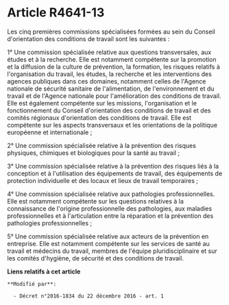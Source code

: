 # Article R4641-13

Les cinq premières commissions spécialisées formées au sein du Conseil d'orientation des conditions de travail sont les
suivantes : 

1° Une commission spécialisée relative aux questions transversales, aux études et à la recherche. Elle est notamment
compétente sur la promotion et la diffusion de la culture de prévention, la formation, les risques relatifs à l'organisation
du travail, les études, la recherche et les interventions des agences publiques dans ces domaines, notamment celles de
l'Agence nationale de sécurité sanitaire de l'alimentation, de l'environnement et du travail et de l'Agence nationale pour
l'amélioration des conditions de travail. Elle est également compétente sur les missions, l'organisation et le fonctionnement
du Conseil d'orientation des conditions de travail et des comités régionaux d'orientation des conditions de travail. Elle est
compétente sur les aspects transversaux et les orientations de la politique européenne et internationale ; 

2° Une commission spécialisée relative à la prévention des risques physiques, chimiques et biologiques pour la santé au
travail ; 

3° Une commission spécialisée relative à la prévention des risques liés à la conception et à l'utilisation des équipements de
travail, des équipements de protection individuelle et des locaux et lieux de travail temporaires ; 

4° Une commission spécialisée relative aux pathologies professionnelles. Elle est notamment compétente sur les questions
relatives à la connaissance de l'origine professionnelle des pathologies, aux maladies professionnelles et à l'articulation
entre la réparation et la prévention des pathologies professionnelles ; 

5° Une commission spécialisée relative aux acteurs de la prévention en entreprise. Elle est notamment compétente sur les
services de santé au travail et médecins du travail, membres de l'équipe pluridisciplinaire et sur les comités d'hygiène, de
sécurité et des conditions de travail.

**Liens relatifs à cet article**

	**Modifié par**:

	  - Décret n°2016-1834 du 22 décembre 2016 - art. 1
